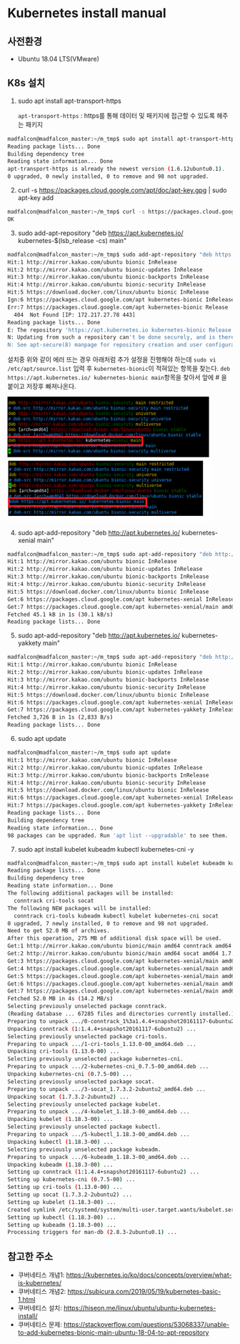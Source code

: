 # Kubernetes install manual

## 사전환경

- Ubuntu 18.04 LTS(VMware)



## K8s 설치

1. sudo apt install apt-transport-https

   `apt-transport-https` : https를 통해 데이터 및 패키지에 접근할 수 있도록 해주는 패키지

```bash
madfalcon@madfalcon_master:~/m_tmp$ sudo apt install apt-transport-https
Reading package lists... Done
Building dependency tree       
Reading state information... Done
apt-transport-https is already the newest version (1.6.12ubuntu0.1).
0 upgraded, 0 newly installed, 0 to remove and 98 not upgraded.
```

2. curl -s https://packages.cloud.google.com/apt/doc/apt-key.gpg | sudo apt-key add

```bash
madfalcon@madfalcon_master:~/m_tmp$ curl -s https://packages.cloud.google.com/apt/doc/apt-key.gpg | sudo apt-key add
OK
```

3. sudo add-apt-repository "deb https://apt.kubernetes.io/ kubernetes-$(lsb_release -cs) main"

```bash
madfalcon@madfalcon_master:~/m_tmp$ sudo add-apt-repository "deb https://apt.kubernetes.io/ kubernetes-$(lsb_release -cs) main"
Hit:1 http://mirror.kakao.com/ubuntu bionic InRelease
Hit:2 http://mirror.kakao.com/ubuntu bionic-updates InRelease
Hit:3 http://mirror.kakao.com/ubuntu bionic-backports InRelease                                       
Hit:4 http://mirror.kakao.com/ubuntu bionic-security InRelease                                        
Hit:5 https://download.docker.com/linux/ubuntu bionic InRelease                                       
Ign:6 https://packages.cloud.google.com/apt kubernetes-bionic InRelease        
Err:7 https://packages.cloud.google.com/apt kubernetes-bionic Release
  404  Not Found [IP: 172.217.27.78 443]
Reading package lists... Done
E: The repository 'https://apt.kubernetes.io kubernetes-bionic Release' does not have a Release file.
N: Updating from such a repository can't be done securely, and is therefore disabled by default.
N: See apt-secure(8) manpage for repository creation and user configuration details.
```

설치중 위와 같이 에러 뜨는 경우 아래처럼 추가 설정을 진행해야 하는데 `sudo vi /etc/apt/source.list` 입력 후 `kubernetes-bionic`이 적혀있는 항목을 찾는다. `deb https://apt.kubernetes.io/ kubernetes-bionic main`항목을 찾아서 앞에 # 을 붙이고 저장후 빠져나온다.

<img src="images/Kubernetes_install_manual/image-20200528135918735.png" alt="image-20200528135918735" style="zoom:80%;" />

4. sudo apt-add-repository "deb http://apt.kubernetes.io/ kubernetes-xenial main" 

```bash
madfalcon@madfalcon_master:~/m_tmp$ sudo apt-add-repository "deb http://apt.kubernetes.io/ kubernetes-xenial main" 
Hit:1 http://mirror.kakao.com/ubuntu bionic InRelease
Hit:2 http://mirror.kakao.com/ubuntu bionic-updates InRelease
Hit:3 http://mirror.kakao.com/ubuntu bionic-backports InRelease              
Hit:4 http://mirror.kakao.com/ubuntu bionic-security InRelease                                         
Hit:5 https://download.docker.com/linux/ubuntu bionic InRelease                                        
Get:6 https://packages.cloud.google.com/apt kubernetes-xenial InRelease [8,993 B]     
Get:7 https://packages.cloud.google.com/apt kubernetes-xenial/main amd64 Packages [36.1 kB]
Fetched 45.1 kB in 1s (30.1 kB/s)  
Reading package lists... Done
```

5. sudo apt-add-repository "deb http://apt.kubernetes.io/ kubernetes-yakkety main"

```bash
madfalcon@madfalcon_master:~/m_tmp$ sudo apt-add-repository "deb http://apt.kubernetes.io/ kubernetes-yakkety main"
Hit:1 http://mirror.kakao.com/ubuntu bionic InRelease
Hit:2 http://mirror.kakao.com/ubuntu bionic-updates InRelease                                           
Hit:3 http://mirror.kakao.com/ubuntu bionic-backports InRelease                                                                                         
Hit:4 http://mirror.kakao.com/ubuntu bionic-security InRelease                                                                                          
Hit:5 https://download.docker.com/linux/ubuntu bionic InRelease                                                                                         
Hit:6 https://packages.cloud.google.com/apt kubernetes-xenial InRelease                                      
Get:7 https://packages.cloud.google.com/apt kubernetes-yakkety InRelease [3,726 B]    
Fetched 3,726 B in 1s (2,833 B/s)    
Reading package lists... Done
```

6. sudo apt update

```bash
madfalcon@madfalcon_master:~/m_tmp$ sudo apt update
Hit:1 http://mirror.kakao.com/ubuntu bionic InRelease
Hit:2 http://mirror.kakao.com/ubuntu bionic-updates InRelease                                            
Hit:3 http://mirror.kakao.com/ubuntu bionic-backports InRelease                                                                                          
Hit:4 http://mirror.kakao.com/ubuntu bionic-security InRelease                                                                                           
Hit:5 https://download.docker.com/linux/ubuntu bionic InRelease                                                                                          
Hit:6 https://packages.cloud.google.com/apt kubernetes-xenial InRelease                                     
Hit:7 https://packages.cloud.google.com/apt kubernetes-yakkety InRelease
Reading package lists... Done                      
Building dependency tree    
Reading state information... Done
98 packages can be upgraded. Run 'apt list --upgradable' to see them.
```

7. sudo apt install kubelet kubeadm kubectl kubernetes-cni -y

```bash
madfalcon@madfalcon_master:~/m_tmp$ sudo apt install kubelet kubeadm kubectl kubernetes-cni -y
Reading package lists... Done
Building dependency tree       
Reading state information... Done
The following additional packages will be installed:
  conntrack cri-tools socat
The following NEW packages will be installed:
  conntrack cri-tools kubeadm kubectl kubelet kubernetes-cni socat
0 upgraded, 7 newly installed, 0 to remove and 98 not upgraded.
Need to get 52.0 MB of archives.
After this operation, 275 MB of additional disk space will be used.
Get:1 http://mirror.kakao.com/ubuntu bionic/main amd64 conntrack amd64 1:1.4.4+snapshot20161117-6ubuntu2 [30.6 kB]
Get:2 http://mirror.kakao.com/ubuntu bionic/main amd64 socat amd64 1.7.3.2-2ubuntu2 [342 kB]
Get:3 https://packages.cloud.google.com/apt kubernetes-xenial/main amd64 cri-tools amd64 1.13.0-00 [8,776 kB]
Get:4 https://packages.cloud.google.com/apt kubernetes-xenial/main amd64 kubernetes-cni amd64 0.7.5-00 [6,473 kB]
Get:5 https://packages.cloud.google.com/apt kubernetes-xenial/main amd64 kubelet amd64 1.18.3-00 [19.4 MB]
Get:6 https://packages.cloud.google.com/apt kubernetes-xenial/main amd64 kubectl amd64 1.18.3-00 [8,821 kB]
Get:7 https://packages.cloud.google.com/apt kubernetes-xenial/main amd64 kubeadm amd64 1.18.3-00 [8,163 kB]
Fetched 52.0 MB in 4s (14.2 MB/s)  
Selecting previously unselected package conntrack.
(Reading database ... 67285 files and directories currently installed.)
Preparing to unpack .../0-conntrack_1%3a1.4.4+snapshot20161117-6ubuntu2_amd64.deb ...
Unpacking conntrack (1:1.4.4+snapshot20161117-6ubuntu2) ...
Selecting previously unselected package cri-tools.
Preparing to unpack .../1-cri-tools_1.13.0-00_amd64.deb ...
Unpacking cri-tools (1.13.0-00) ...
Selecting previously unselected package kubernetes-cni.
Preparing to unpack .../2-kubernetes-cni_0.7.5-00_amd64.deb ...
Unpacking kubernetes-cni (0.7.5-00) ...
Selecting previously unselected package socat.
Preparing to unpack .../3-socat_1.7.3.2-2ubuntu2_amd64.deb ...
Unpacking socat (1.7.3.2-2ubuntu2) ...
Selecting previously unselected package kubelet.
Preparing to unpack .../4-kubelet_1.18.3-00_amd64.deb ...
Unpacking kubelet (1.18.3-00) ...
Selecting previously unselected package kubectl.
Preparing to unpack .../5-kubectl_1.18.3-00_amd64.deb ...
Unpacking kubectl (1.18.3-00) ...
Selecting previously unselected package kubeadm.
Preparing to unpack .../6-kubeadm_1.18.3-00_amd64.deb ...
Unpacking kubeadm (1.18.3-00) ...
Setting up conntrack (1:1.4.4+snapshot20161117-6ubuntu2) ...
Setting up kubernetes-cni (0.7.5-00) ...
Setting up cri-tools (1.13.0-00) ...
Setting up socat (1.7.3.2-2ubuntu2) ...
Setting up kubelet (1.18.3-00) ...
Created symlink /etc/systemd/system/multi-user.target.wants/kubelet.service → /lib/systemd/system/kubelet.service.
Setting up kubectl (1.18.3-00) ...
Setting up kubeadm (1.18.3-00) ...
Processing triggers for man-db (2.8.3-2ubuntu0.1) ...
```



## 참고한 주소

- 쿠버네티스 개념1: https://kubernetes.io/ko/docs/concepts/overview/what-is-kubernetes/
- 쿠버네티스 개념2: https://subicura.com/2019/05/19/kubernetes-basic-1.html
- 쿠버네티스 설치: https://hiseon.me/linux/ubuntu/ubuntu-kubernetes-install/
- 쿠버네티스 문제: https://stackoverflow.com/questions/53068337/unable-to-add-kubernetes-bionic-main-ubuntu-18-04-to-apt-repository